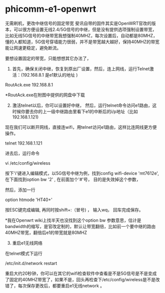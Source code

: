 # phicomm-e1-openwrt
无需刷机，更改中继信号的固定带宽
斐讯自带的固件其实是OpenWRT官改的版本，可以很方便设置无线2.4/5G信号的中继，但是没有提供选项强制设置带宽，比如无线5G信号的中继带宽我想强制40MHZ，每次设置后，自动都是80MHZ，懂的人都知道，5G信号穿墙能力很弱，并不是带宽越大越好，保持40MHZ的带宽能让网速更稳定，避免断流。

要想设置固定的带宽，只能想想其它办法了，



1. 首先，确保关闭中继，恢复到原出厂设置，然后，连上网线，运行Telnet激活：(192.168.8.1 是e1默认的地址 )

RoutAck.exe 192.168.8.1

*RoutAck.exe在附图中提供的网盘中下载

2. 激活telnet以后，你可以设置好中继， 然后，运行telnet命令访问e1路由，这时候你要去你的上一级中继路由里看下e1的中断后的i/p地址（比如192.168.1.121)

现在我们可以断开网线，直接连wifi，用telnet访问e1路由，这样比连网线更方便操作。

telnet 192.168.1.121

进去后，运行命令

vi /etc/config/wireless

按下'i'键进入编辑模式，以5G信号中继为例，找到config wifi-device 'mt7612e', 在下面找到option bw '2' , 在前面加个'#'号， 目的是失效掉这个参数，

然后，添加一行

option htmode 'HT40+'

按ESC键完成编辑, 再同时按shift+:（冒号) ， 输入wq， 回车完成保存。



*我在Openwrt wiki上找半天也没找到这个option bw 参数意思，估计是bandwidth的缩写，是官改定制的，默认让带宽翻倍，比如前一个要中继的路由40MHZ带宽，翻倍后e1的带宽就是80MHZ







3. 重启e1无线网络

在telnet模式下运行

/etc/init.d/network restart



重启大约20秒钟，你可以在其它的wifi检查软件中查看是不是5G信号是不是变成了固定的40MHZ带宽了，如果不是，回头再检查下/etc/config/wireless是不是改错了，每次保存更改后，都要重启e1无线network 。

